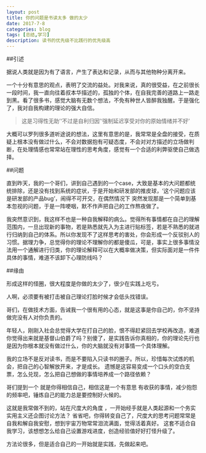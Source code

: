 ```yaml
---
layout: post
title: 你的问题是书读太多 做的太少
date: 2017-7-8
categories: blog
tags: [总结,学习]
description: 读书的优先级不比践行的优先级高
---
```


##引述

据说人类就是因为有了语言，产生了表达和记录，从而与其他物种分离开来。

一个十分有意思的观点，表明了交流的益处。对我来说，真的很受益，在之前很长一段时间，我一直向往着叔本华描述的，孤独的个体，在自我完善的道路上一路走到黑。看了很多书，感觉大脑有无数个想法，不免有种世人皆醉我独醒。于是强化了，我对自我构建的理论的强大自信。


>这是习得性无助’‘不过是自利归因’‘强制延迟享受对你的原始情绪并不好’

大概可以罗列很多道听途说的想法，这里有意思的是，我常常是全盘的接受，在质疑上根本没有做过什么，不会对数据抱有可疑态度，不会对对方描述的立场做判断，在处理情感也常常站在理性的思考角度，感觉有一个合适的利弊驱使自己做选择。

##问题

直到昨天，我的一个哥们，讲到自己遇到的一个case，大致是基本的大问题都统统排除，还是没有找到系统的症状，于是开始和研发部的推皮球，‘这个问题应该是研发部的产品bug’，闹得不可开交，在偶然情况下 突然发现那是一个简单到基本忽视的问题，于是一阵哽咽，默不作声把自己的工作熬夜做了。

我突然意识到，我这样不也是一种自我解释的病么。觉得所有事情都在自己的理解范围内，一旦出现新的事物，若是熟悉就先入为主进行贴标签，若是不熟悉的就进行归纳到自己的体系。所以你发现不了这样思考的害处，你会形成一个反驳别人的习惯。据理力争，总觉得你的理论不理解你的都是傻瓜，可是，事实上很多事情没法用一个通解进行归类，你的理论解释可以在大概率做决策，但实际面对是一件件具体的事情，难道不该卸下心理防线吗？


##缘由

形成这样的怪圈，很大程度是你做的太少了，很少在实践上吃亏。

人啊，必须要有被打击被自己理论打脸时候才会低头找错误。

哥们，在做技术方面，告诫我一个很有用的心态，就是这事是你自己的，你不坚持做完没有人对你负责的。

年轻人，刚刚入社会总觉得大学在打自己的脸，恨不得赶紧回去学校再改造，难道你觉得出来就是基督山伯爵了吗？别傻了，是实践告诉你真相的，你的理论先行也是因为你根本就没有做过什么，你的大脑就没有对事情一个具体理解。

我的立场不是反对读书，而是不要陷入只读书的圈子。所以，珍惜每次试炼的机会，把自己的心智解放开来，才是成长。
遗憾是这容易变成一个口头的空白支票，怎么兑现，怎么把自己想做的事情培养成一个路径依赖？


哥们提到一个 就是你得相信自己，相信这是一个有意思 有收获的事情，减少抱怨的频率吧，锤炼自己的能力总是要控制好火候的。

这就是我常做不到的，站在尺度大的角度 ，一开始经手就是人类起源和一个务实实用主义还企图讨论方法？
省省吧，你得转变自己了，尺度大的思考问题常常是自我和解自我安慰，想到宇宙万物常常泪流满面，觉得活着真好。
这套不适合自我学习，该想想怎么给自己设置游戏进度，创造经验值好好打怪升级了。

方法论很多，但是适合自己的一开始就是实践，先做起来吧。













